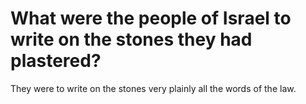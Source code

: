 # What were the people of Israel to write on the stones they had plastered?

They were to write on the stones very plainly all the words of the law.
